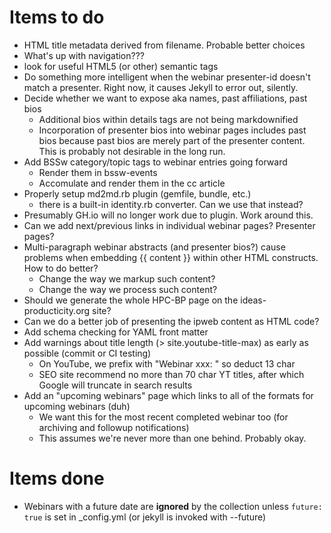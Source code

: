 # Items to do

- HTML title metadata derived from filename.  Probable better choices
- What's up with navigation???
- look for useful HTML5 (or other) semantic tags
- Do something more intelligent when the webinar presenter-id doesn't match a presenter.  Right now, it causes Jekyll to error out, silently.
- Decide whether we want to expose aka names, past affiliations, past bios
  - Additional bios within details tags are not being markdownified
  - Incorporation of presenter bios into webinar pages includes past bios because past bios are merely part of the presenter content.  This is probably not desirable in the long run.
- Add BSSw category/topic tags to webinar entries going forward
  - Render them in bssw-events
  - Accomulate and render them in the cc article
- Properly setup md2md.rb plugin (gemfile, bundle, etc.)
  - there is a built-in identity.rb converter.  Can we use that instead?
- Presumably GH.io will no longer work due to plugin.  Work around this.
- Can we add next/previous links in individual webinar pages? Presenter pages?
- Multi-paragraph webinar abstracts (and presenter bios?) cause problems when embedding \{\{ content \}\} within other HTML constructs.  How to do better?
  - Change the way we markup such content?
  - Change the way we process such content?
- Should we generate the whole HPC-BP page on the ideas-producticity.org site?
- Can we do a better job of presenting the ipweb content as HTML code?
- Add schema checking for YAML front matter
- Add warnings about title length (> site.youtube-title-max) as early as possible (commit or CI testing)
  - On YouTube, we prefix with "Webinar xxx: " so deduct 13 char
  - SEO site recommend no more than 70 char YT titles, after which Google will truncate in search results
- Add an "upcoming webinars" page which links to all of the formats for upcoming webinars (duh)
  - We want this for the most recent completed webinar too (for archiving and followup notifications)
  - This assumes we're never more than one behind.  Probably okay.

# Items done

- Webinars with a future date are **ignored** by the collection unless `future: true` is set in _config.yml (or jekyll is invoked with --future)
